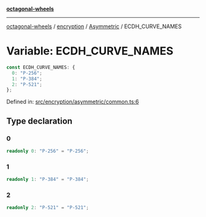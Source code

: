 [**octagonal-wheels**](../../../README.md)

***

[octagonal-wheels](../../../modules.md) / [encryption](../../README.md) / [Asymmetric](../README.md) / ECDH\_CURVE\_NAMES

# Variable: ECDH\_CURVE\_NAMES

```ts
const ECDH_CURVE_NAMES: {
  0: "P-256";
  1: "P-384";
  2: "P-521";
};
```

Defined in: [src/encryption/asymmetric/common.ts:6](https://github.com/vrtmrz/octagonal-wheels/blob/main/src/encryption/asymmetric/common.ts#L6)

## Type declaration

### 0

```ts
readonly 0: "P-256" = "P-256";
```

### 1

```ts
readonly 1: "P-384" = "P-384";
```

### 2

```ts
readonly 2: "P-521" = "P-521";
```

